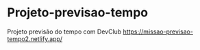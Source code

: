 # Projeto-previsao-tempo
 Projeto previsão do tempo com DevClub
 https://missao-previsao-tempo2.netlify.app/